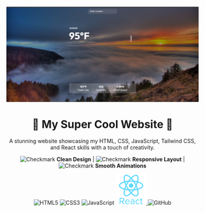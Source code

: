 <p align="center">
  <img src="src/assets/web6.png" alt="Project Screenshot" />
</p>

<h1 align="center">🚀 My Super Cool Website 🚀</h1>

<p align="center">
  A stunning website showcasing my HTML, CSS, JavaScript, Tailwind CSS, and React skills with a touch of creativity.
</p>

<p align="center">
  <img src="https://img.icons8.com/color/80/000000/checkmark--v1.png" alt="Checkmark" />
  <strong>Clean Design</strong> |
  <img src="https://img.icons8.com/color/80/000000/checkmark--v1.png" alt="Checkmark" />
  <strong>Responsive Layout</strong> |
  <img src="https://img.icons8.com/color/80/000000/checkmark--v1.png" alt="Checkmark" />
  <strong>Smooth Animations</strong>
</p>

<p align="center">
  <img src="https://img.icons8.com/color/80/000000/html-5--v1.png" alt="HTML5" />
  <img src="https://img.icons8.com/color/80/000000/css3.png" alt="CSS3" />
  <img src="https://img.icons8.com/color/80/000000/javascript--v1.png" alt="JavaScript" />
  <a href="https://reactjs.org/" target="_blank" rel="noreferrer">
    <img src="https://raw.githubusercontent.com/devicons/devicon/master/icons/react/react-original-wordmark.svg" alt="React" width="80" height="80" />
  </a>
  <img src="https://img.icons8.com/color/80/000000/github--v1.png" alt="GitHub" />
</p>
